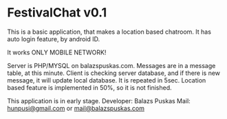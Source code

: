 FestivalChat v0.1
============

This is a basic application, that makes a location based chatroom.
It has auto login feature, by android ID.

It works ONLY MOBILE NETWORK!

Server is PHP/MYSQL on balazspuskas.com. Messages are in a message table, at this minute.
Client is checking server database, and if there is new message, it will update local database. It is repeated in 5sec.
Location based feature is implemented in 50%, so it is not finished.

This application is in early stage. 
Developer: Balazs Puskas
Mail: hunpusi@gmail.com or mail@balazspuskas.com
